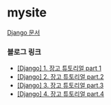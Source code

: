 # mysite

[Django 문서](https://docs.djangoproject.com/ko/3.2/)<br />

### 블로그 링크
- [[Django] 1. 장고 튜토리얼 part 1](https://velog.io/@gouz7514/Django-1.-%EC%9E%A5%EA%B3%A0-%ED%8A%9C%ED%86%A0%EB%A6%AC%EC%96%BC-part-1)
- [[Django] 2. 장고 튜토리얼 part.2](https://velog.io/@gouz7514/Django-2.-%EC%9E%A5%EA%B3%A0-%ED%8A%9C%ED%86%A0%EB%A6%AC%EC%96%BC-part.2)
- [[Django] 3. 장고 튜토리얼 part.3](https://velog.io/@gouz7514/Django-3.-%EC%9E%A5%EA%B3%A0-%ED%8A%9C%ED%86%A0%EB%A6%AC%EC%96%BC-part.3)
- [[Django] 4. 장고 튜토리얼 part.4](https://velog.io/@gouz7514/Django-4.-%EC%9E%A5%EA%B3%A0-%ED%8A%9C%ED%86%A0%EB%A6%AC%EC%96%BC-part.4)